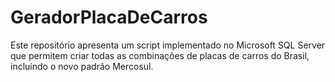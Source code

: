 # GeradorPlacaDeCarros
Este repositório apresenta um script implementado no Microsoft SQL Server que permitem criar todas as combinações de placas de carros do Brasil, incluíndo o novo padrão Mercosul.
